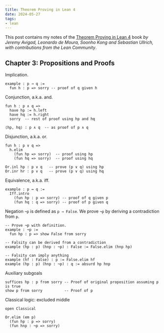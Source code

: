 ```yaml
---
title: Theorem Proving in Lean 4
date: 2024-05-27
tags:
- lean
---
```


This post contains my notes of the [Theorem Proving in Lean 4](https://leanprover.github.io/theorem_proving_in_lean4) book _by Jeremy Avigad, Leonardo de Moura, Soonho Kong and Sebastian Ullrich, with contributions from the Lean Community_.

## Chapter 3: Propositions and Proofs

Implication.

```lean
example : p → q :=
  fun h : p => sorry -- proof of q given h
```

Conjunction, a.k.a. and.

```lean
fun h : p ∧ q =>
  have hp := h.left
  have hq := h.right
  sorry  -- rest of proof using hp and hq

⟨hp, hq⟩ : p ∧ q  -- as proof of p ∧ q
```

Disjunction, a.k.a. or.

```lean
fun h : p ∨ q =>
  h.elim
    (fun hp => sorry)  -- proof using hp
    (fun hq => sorry)  -- proof using hq

Or.inl hp : p ∨ q   -- prove (p ∨ q) using hp
Or.inr hr : p ∨ q   -- prove (p ∨ q) using hq
```

Equivalence, a.k.a. iff.

```lean
example : p ↔ q :=
  Iff.intro
    (fun hp : p => sorry) -- proof of q given p
    (fun hq : q => sorry) -- proof of p given q
```

Negation `¬p` is defined as `p → False`. We prove `¬p` by deriving a contradiction from `p`.

```lean
-- Prove ¬p with definition.
example : ¬p :=
  fun hp : p => show False from sorry

-- Falsity can be derived from a contradiction
example (hp : p) (hnp : ¬p) : False := False.elim (hnp hp)

-- Falsity can imply anything
example (hf : False) : p := False.elim hf
example (hp : p) (hnp : ¬p) : q := absurd hp hnp
```

Auxiliary subgoals

```lean
suffices hp : p from sorry -- Proof of original proposition assuming p is true
show p from sorry          -- Proof of p
```

Classical logic: excluded middle

```lean
open Classical

Or.elim (em p)
  (fun hp : p => sorry)
  (fun hnp : ¬p => sorry)
```

